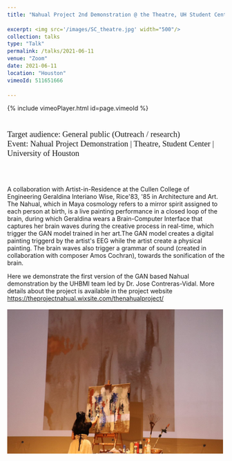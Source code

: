 ```yaml
---
title: "Nahual Project 2nd Demonstration @ the Theatre, UH Student Center"

excerpt: <img src='/images/SC_theatre.jpg' width="500"/>
collection: talks
type: "Talk"
permalink: /talks/2021-06-11
venue: "Zoom"
date: 2021-06-11
location: "Houston"
vimeoId: 511651666 

---
```


{% include vimeoPlayer.html id=page.vimeoId %}
<p style="font-family: Garamond; font-size:14pt; font-style:normal">


<br>
Target audience: General public (Outreach / research)
<br>
Event: Nahual Project Demonstration | Theatre, Student Center | University of Houston

<br>
<br>


<br>


A collaboration with Artist-in-Residence at the Cullen College of Engineering Geraldina Interiano Wise, Rice'83, '85 in Architecture and Art. 
The Nahual, which in Maya cosmology refers to a mirror spirit assigned to each person at birth, is a live painting performance in a closed loop of the brain, during which Geraldina wears a Brain-Computer Interface that captures her brain waves during the creative process in real-time, which trigger the GAN model trained in her art.The GAN model creates a digital painting triggerd by the artist's EEG while the artist create a physical painting. The brain waves also trigger a grammar of sound (created in collaboration with composer Amos Cochran),  towards the sonification of the brain. 

Here we demonstrate the first version of the GAN based Nahual demonstration by the UHBMI team led by Dr. Jose Contreras-Vidal. More details about the project is available in the project website
https://theprojectnahual.wixsite.com/thenahualproject/
<br>
<br/><img src='/images/SC_theatre.jpg' width=500 align=center >

<br>



</p>
